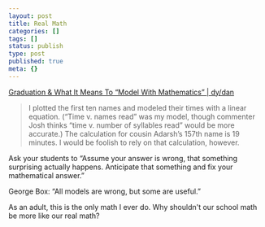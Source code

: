 ```yaml
---
layout: post
title: Real Math
categories: []
tags: []
status: publish
type: post
published: true
meta: {}
---
```


[Graduation & What It Means To “Model With Mathematics” | dy/dan](http://blog.mrmeyer.com/2015/graduation-what-it-means-to-model-with-mathematics/)


>I plotted the first ten names and modeled their times with a linear equation. (“Time v. names read” was my model, though commenter Josh thinks “time v. number of syllables read” would be more accurate.) The calculation for cousin Adarsh’s 157th name is 19 minutes. I would be foolish to rely on that calculation, however.
  
  
Ask your students to “Assume your answer is wrong, that something surprising actually happens. Anticipate that something and fix your mathematical answer.”
  
  
George Box: “All models are wrong, but some are useful.”



As an adult, this is the only math I ever do. Why shouldn't our school math be more like our real math?

